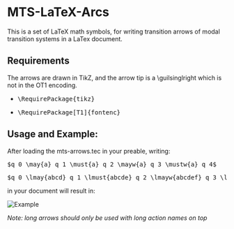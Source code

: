 MTS-LaTeX-Arcs
==============
This is a set of LaTeX math symbols, for writing transition arrows of modal transition systems in a LaTex document.

Requirements
------------
The arrows are drawn in TikZ, and the arrow tip is a \guilsinglright which is not in the OT1 encoding.
  * <pre>\RequirePackage{tikz}</pre>
  * <pre>\RequirePackage[T1]{fontenc}</pre>

Usage and Example:
--------
After loading the mts-arrows.tec in your preable, writing:

 <pre>$q_0 \may{a} q_1 \must{a} q_2 \mayw{a} q_3 \mustw{a} q_4$</pre>
 <pre>$q_0 \lmay{abcd} q_1 \lmust{abcde} q_2 \lmayw{abcdef} q_3 \lmustw{abcdefg} q_4$</pre>

in your document will result in:

![Example](https://raw.github.com/mikaelhm/MTS-LaTeX-Arrows/master/example.png)

*Note: long arrows should only be used with long action names on top*
